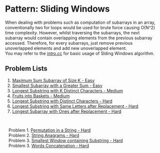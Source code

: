 # Pattern: Sliding Windows

When dealing with problems such as computation of subarrays in an array, conventionally two for loops would be used for brute force causing O(N^2) time complexity. However, whilst traversing the subarrays, the next subarray would contain overlapping elements from the previous subarray accessed. Therefore, for every subarrays, just remove previous unoverlapped elements and add new unoverlapped element. <br />
You may refer to the [intro.cc](https://github.com/jecjung520/Coding-Test-Algorithms/blob/main/Coding%20Patterns/Sliding%20Windows/intro.cc) for basic usage of Slding Windows algorithm.

## Problem Lists
1. [Maximum Sum Subarray of Size K - Easy](https://github.com/jecjung520/Coding-Test-Algorithms/tree/main/Coding%20Patterns/Sliding%20Windows/1.%20Maximum%20Sum%20Subarray%20of%20Size%20K%20-%20Easy)
2. [Smallest Subarray with a Greater Sum - Easy](https://github.com/jecjung520/Coding-Test-Algorithms/tree/main/Coding%20Patterns/Sliding%20Windows/2.%20Smallest%20Subarray%20with%20a%20Greater%20Sum%20-%20Easy)
3. [Longest Substring with K Distinct Characters - Medium](https://github.com/jecjung520/Coding-Test-Algorithms/tree/main/Coding%20Patterns/Sliding%20Windows/3.%20Longest%20Substring%20with%20K%20Distinct%20Characters%20-%20Medium)
4. [Fruits into Baskets - Medium](https://github.com/jecjung520/Coding-Test-Algorithms/tree/main/Coding%20Patterns/Sliding%20Windows/4.%20Fruits%20into%20Baskets%20-%20Medium)
5. [Longest Substring with Distinct Characters - Hard](https://github.com/jecjung520/Coding-Test-Algorithms/tree/main/Coding%20Patterns/Sliding%20Windows/5.%20Longest%20Substring%20with%20Distinct%20Characters%20-%20Hard)
6. [Longest Substring with Same Letters after Replacement - Hard](https://github.com/jecjung520/Coding-Test-Algorithms/tree/main/Coding%20Patterns/Sliding%20Windows/6.%20Longest%20Substring%20with%20Same%20Letters%20after%20Replacement%20-%20Hard)
7. [Longest Subarray with Ones after Replacement - Hard](https://github.com/jecjung520/Coding-Test-Algorithms/tree/main/Coding%20Patterns/Sliding%20Windows/7.%20Longest%20Subarray%20with%20Ones%20after%20Replacement%20-%20Hard)
<br />


&nbsp;&nbsp; Problem 1. [Permutation in a String - Hard](https://github.com/jecjung520/Coding-Test-Algorithms/tree/main/Coding%20Patterns/Sliding%20Windows/Problem%201.%20Permutation%20in%20a%20String%20-%20Hard)
<br />
&nbsp;&nbsp; Problem 2. [String Anagrams - Hard](https://github.com/jecjung520/Coding-TestAlgorithms/tree/main/Coding%20Patterns/Sliding%20Windows/Problem%202.%20String%20Anagrams%20-%20Hard)
<br />
&nbsp;&nbsp; Problem 3. [Smallest Window containing Substring - Hard](https://github.com/jecjung520/Coding-Test-Algorithms/tree/main/Coding%20Patterns/Sliding%20Windows/Problem%203.%20Smallest%20Window%20containing%20Substring%20-%20Hard)
<br />
&nbsp;&nbsp; Problem 3. [Words Concatenation - Hard](https://github.com/jecjung520/Coding-Test-Algorithms/tree/main/Coding%20Patterns/Sliding%20Windows/Problem%204.%20Words%20Concatenation%20-%20Hard)
<br />
